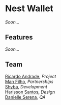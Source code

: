# Nest Wallet

*Soon...*

## Features

*Soon...*

## Team

[Ricardo Andrade](https://www.github.com/rsandrade), *Project*<br />
[Man Filho](https://#), *Partnerships*<br />
[Shyba](https://#), *Development*<br />
[Harisson Santos](https://#), *Design*<br />
[Danielle Serena](https://#), *QA*<br />
